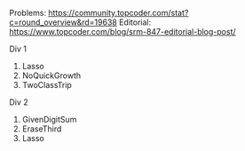 Problems: https://community.topcoder.com/stat?c=round_overview&rd=19638
Editorial: https://www.topcoder.com/blog/srm-847-editorial-blog-post/

Div 1
1. Lasso
2. NoQuickGrowth
3. TwoClassTrip

Div 2
1. GivenDigitSum
2. EraseThird
3. Lasso
